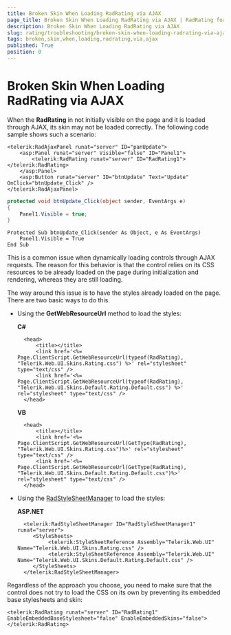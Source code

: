 ```yaml
---
title: Broken Skin When Loading RadRating via AJAX
page_title: Broken Skin When Loading RadRating via AJAX | RadRating for ASP.NET AJAX Documentation
description: Broken Skin When Loading RadRating via AJAX
slug: rating/troubleshooting/broken-skin-when-loading-radrating-via-ajax
tags: broken,skin,when,loading,radrating,via,ajax
published: True
position: 0
---
```


# Broken Skin When Loading RadRating via AJAX

When the **RadRating** in not initially visible on the page and it is loaded through AJAX, its skin may not be loaded correctly. The following code sample shows such a scenario:

````ASP.NET
<telerik:RadAjaxPanel runat="server" ID="panUpdate">
	<asp:Panel runat="server" Visible="false" ID="Panel1">
		<telerik:RadRating runat="server" ID="RadRating1"></telerik:RadRating>
	</asp:Panel>
	<asp:Button runat="server" ID="btnUpdate" Text="Update" OnClick="btnUpdate_Click" />
</telerik:RadAjaxPanel>
````

````C#
protected void btnUpdate_Click(object sender, EventArgs e)
{
	Panel1.Visible = true;
}			
````
````VB
Protected Sub btnUpdate_Click(sender As Object, e As EventArgs)
	Panel1.Visible = True
End Sub
````

This is a common issue when dynamically loading controls through AJAX requests. The reason for this behavior is that the control relies on its CSS resources to be already loaded on the page during initialization and rendering, whereas they are still loading.

The way around this issue is to have the styles already loaded on the page. There are two basic ways to do this.

* Using the **GetWebResourceUrl** method to load the styles:

	**C#**

		<head>
			<title></title>
			<link href='<%= Page.ClientScript.GetWebResourceUrl(typeof(RadRating), "Telerik.Web.UI.Skins.Rating.css") %>' rel="stylesheet" type="text/css" />
			<link href='<%= Page.ClientScript.GetWebResourceUrl(typeof(RadRating), "Telerik.Web.UI.Skins.Default.Rating.Default.css") %>' rel="stylesheet" type="text/css" />
		</head>

	**VB**

		<head>
			<title></title>
			<link href='<%= Page.ClientScript.GetWebResourceUrl(GetType(RadRating), "Telerik.Web.UI.Skins.Rating.css")%>' rel="stylesheet" type="text/css" />
			<link href='<%= Page.ClientScript.GetWebResourceUrl(GetType(RadRating), "Telerik.Web.UI.Skins.Default.Rating.Default.css")%>' rel="stylesheet" type="text/css" />
		</head>

* Using the [RadStyleSheetManager](A2D2BFE9-F3FE-48F8-A3E6-5254D7491104) to load the styles:

	**ASP.NET**

		<telerik:RadStyleSheetManager ID="RadStyleSheetManager1" runat="server">
		   <StyleSheets>
				<telerik:StyleSheetReference Assembly="Telerik.Web.UI" Name="Telerik.Web.UI.Skins.Rating.css" />
				<telerik:StyleSheetReference Assembly="Telerik.Web.UI" Name="Telerik.Web.UI.Skins.Default.Rating.Default.css" />
		   </StyleSheets>
		</telerik:RadStyleSheetManager>

Regardless of the approach you choose, you need to make sure that the control does not try to load the CSS on its own by preventing its embedded base stylesheets and skin:

````ASP.NET
<telerik:RadRating runat="server" ID="RadRating1" EnableEmbeddedBaseStylesheet="false" EnableEmbeddedSkins="false">
</telerik:RadRating>
````


